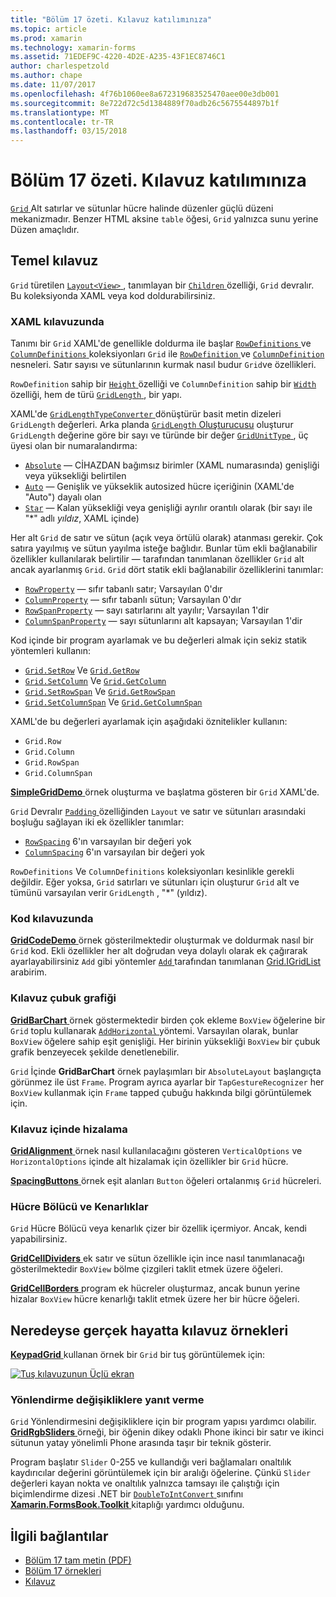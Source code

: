 ```yaml
---
title: "Bölüm 17 özeti. Kılavuz katılımınıza"
ms.topic: article
ms.prod: xamarin
ms.technology: xamarin-forms
ms.assetid: 71EDEF9C-4220-4D2E-A235-43F1EC8746C1
author: charlespetzold
ms.author: chape
ms.date: 11/07/2017
ms.openlocfilehash: 4f76b1060ee8a672319683525470aee00e3db001
ms.sourcegitcommit: 8e722d72c5d1384889f70adb26c5675544897b1f
ms.translationtype: MT
ms.contentlocale: tr-TR
ms.lasthandoff: 03/15/2018
---
```

# <a name="summary-of-chapter-17-mastering-the-grid"></a>Bölüm 17 özeti. Kılavuz katılımınıza

[ `Grid` ](https://developer.xamarin.com/api/type/Xamarin.Forms.Grid/) Alt satırlar ve sütunlar hücre halinde düzenler güçlü düzeni mekanizmadır. Benzer HTML aksine `table` öğesi, `Grid` yalnızca sunu yerine Düzen amaçlıdır.

## <a name="the-basic-grid"></a>Temel kılavuz

`Grid` türetilen [ `Layout<View>` ](https://developer.xamarin.com/api/type/Xamarin.Forms.Layout%3CT%3E/), tanımlayan bir [ `Children` ](https://developer.xamarin.com/api/property/Xamarin.Forms.Layout%3CT%3E.Children/) özelliği, `Grid` devralır. Bu koleksiyonda XAML veya kod doldurabilirsiniz.

### <a name="the-grid-in-xaml"></a>XAML kılavuzunda

Tanımı bir `Grid` XAML'de genellikle doldurma ile başlar [ `RowDefinitions` ](https://developer.xamarin.com/api/property/Xamarin.Forms.Grid.RowDefinitions/) ve [ `ColumnDefinitions` ](https://developer.xamarin.com/api/property/Xamarin.Forms.Grid.ColumnDefinitions/) koleksiyonları `Grid` ile [ `RowDefinition` ](https://developer.xamarin.com/api/type/Xamarin.Forms.RowDefinition/) ve [ `ColumnDefinition` ](https://developer.xamarin.com/api/type/Xamarin.Forms.ColumnDefinition/) nesneleri. Satır sayısı ve sütunlarının kurmak nasıl budur `Grid`ve özellikleri.

`RowDefinition` sahip bir [ `Height` ](https://developer.xamarin.com/api/property/Xamarin.Forms.RowDefinition.Height/) özelliği ve `ColumnDefinition` sahip bir [ `Width` ](https://developer.xamarin.com/api/property/Xamarin.Forms.ColumnDefinition.Width/) özelliği, hem de türü [ `GridLength` ](https://developer.xamarin.com/api/type/Xamarin.Forms.GridLength/), bir yapı.

XAML'de [ `GridLengthTypeConverter` ](https://developer.xamarin.com/api/type/Xamarin.Forms.GridLengthTypeConverter/) dönüştürür basit metin dizeleri `GridLength` değerleri. Arka planda [ `GridLength` Oluşturucusu](https://developer.xamarin.com/api/constructor/Xamarin.Forms.GridLength.GridLength/p/System.Double/Xamarin.Forms.GridUnitType/) oluşturur `GridLength` değerine göre bir sayı ve türünde bir değer [ `GridUnitType` ](https://developer.xamarin.com/api/type/Xamarin.Forms.GridUnitType/), üç üyesi olan bir numaralandırma:

- [`Absolute`](https://developer.xamarin.com/api/field/Xamarin.Forms.GridUnitType.Absolute/) &mdash; CİHAZDAN bağımsız birimler (XAML numarasında) genişliği veya yüksekliği belirtilen
- [`Auto`](https://developer.xamarin.com/api/field/Xamarin.Forms.GridUnitType.Auto/) &mdash; Genişlik ve yükseklik autosized hücre içeriğinin (XAML'de "Auto") dayalı olan
- [`Star`](https://developer.xamarin.com/api/field/Xamarin.Forms.GridUnitType.Star/) &mdash; Kalan yüksekliği veya genişliği ayrılır orantılı olarak (bir sayı ile "\*" adlı *yıldız*, XAML içinde)

Her alt `Grid` de satır ve sütun (açık veya örtülü olarak) atanması gerekir. Çok satıra yayılmış ve sütun yayılma isteğe bağlıdır. Bunlar tüm ekli bağlanabilir özellikler kullanılarak belirtilir &mdash; tarafından tanımlanan özellikler `Grid` alt ancak ayarlanmış `Grid`. `Grid` dört statik ekli bağlanabilir özelliklerini tanımlar:

- [`RowProperty`](https://developer.xamarin.com/api/field/Xamarin.Forms.Grid.RowProperty/) &mdash; sıfır tabanlı satır; Varsayılan 0'dır
- [`ColumnProperty`](https://developer.xamarin.com/api/field/Xamarin.Forms.Grid.ColumnProperty/) &mdash; sıfır tabanlı sütun; Varsayılan 0'dır
- [`RowSpanProperty`](https://developer.xamarin.com/api/field/Xamarin.Forms.Grid.RowSpanProperty/) &mdash; sayı satırlarını alt yayılır; Varsayılan 1'dir
- [`ColumnSpanProperty`](https://developer.xamarin.com/api/field/Xamarin.Forms.Grid.ColumnSpanProperty/) &mdash; sayı sütunlarını alt kapsayan; Varsayılan 1'dir

Kod içinde bir program ayarlamak ve bu değerleri almak için sekiz statik yöntemleri kullanın:

- [`Grid.SetRow`](https://developer.xamarin.com/api/member/Xamarin.Forms.Grid.SetRow/p/Xamarin.Forms.BindableObject/System.Int32/) Ve [`Grid.GetRow`](https://developer.xamarin.com/api/member/Xamarin.Forms.Grid.GetRow/p/Xamarin.Forms.BindableObject/)
- [`Grid.SetColumn`](https://developer.xamarin.com/api/member/Xamarin.Forms.Grid.SetColumn/p/Xamarin.Forms.BindableObject/System.Int32/) Ve [`Grid.GetColumn`](https://developer.xamarin.com/api/member/Xamarin.Forms.Grid.GetColumn/p/Xamarin.Forms.BindableObject/)
- [`Grid.SetRowSpan`](https://developer.xamarin.com/api/member/Xamarin.Forms.Grid.SetRowSpan/p/Xamarin.Forms.BindableObject/System.Int32/) Ve [`Grid.GetRowSpan`](https://developer.xamarin.com/api/member/Xamarin.Forms.Grid.GetRowSpan/p/Xamarin.Forms.BindableObject/)
- [`Grid.SetColumnSpan`](https://developer.xamarin.com/api/member/Xamarin.Forms.Grid.SetColumnSpan/p/Xamarin.Forms.BindableObject/System.Int32/) Ve [`Grid.GetColumnSpan`](https://developer.xamarin.com/api/member/Xamarin.Forms.Grid.GetColumnSpan/p/Xamarin.Forms.BindableObject/)

XAML'de bu değerleri ayarlamak için aşağıdaki öznitelikler kullanın:

- `Grid.Row`
- `Grid.Column`
- `Grid.RowSpan`
- `Grid.ColumnSpan`

[ **SimpleGridDemo** ](https://github.com/xamarin/xamarin-forms-book-samples/tree/master/Chapter17/SimpleGridDemo) örnek oluşturma ve başlatma gösteren bir `Grid` XAML'de.

`Grid` Devralır [ `Padding` ](https://developer.xamarin.com/api/property/Xamarin.Forms.Layout.Padding/) özelliğinden `Layout` ve satır ve sütunları arasındaki boşluğu sağlayan iki ek özellikler tanımlar:

- [`RowSpacing`](https://developer.xamarin.com/api/property/Xamarin.Forms.Grid.RowSpacing/) 6'ın varsayılan bir değeri yok
- [`ColumnSpacing`](https://developer.xamarin.com/api/property/Xamarin.Forms.Grid.ColumnSpacing/) 6'ın varsayılan bir değeri yok

`RowDefinitions` Ve `ColumnDefinitions` koleksiyonları kesinlikle gerekli değildir. Eğer yoksa, `Grid` satırları ve sütunları için oluşturur `Grid` alt ve tümünü varsayılan verir `GridLength` , "\*" (yıldız).

### <a name="the-grid-in-code"></a>Kod kılavuzunda

[ **GridCodeDemo** ](https://github.com/xamarin/xamarin-forms-book-samples/tree/master/Chapter17/GridCodeDemo) örnek gösterilmektedir oluşturmak ve doldurmak nasıl bir `Grid` kod. Ekli özellikler her alt doğrudan veya dolaylı olarak ek çağırarak ayarlayabilirsiniz `Add` gibi yöntemler [ `Add` ](https://developer.xamarin.com/api/member/Xamarin.Forms.Grid+IGridList%3CT%3E.Add/p/Xamarin.Forms.View/System.Int32/System.Int32/System.Int32/System.Int32/) tarafından tanımlanan [Grid.IGridList<T> ](https://developer.xamarin.com/api/type/Xamarin.Forms.Grid+IGridList%3CT%3E/) arabirim.

### <a name="the-grid-bar-chart"></a>Kılavuz çubuk grafiği

[ **GridBarChart** ](https://github.com/xamarin/xamarin-forms-book-samples/tree/master/Chapter17/GridBarChart) örnek göstermektedir birden çok ekleme `BoxView` öğelerine bir `Grid` toplu kullanarak [ `AddHorizontal` ](https://developer.xamarin.com/api/member/Xamarin.Forms.Grid+IGridList%3CT%3E.AddHorizontal/p/System.Collections.Generic.IEnumerable%7BXamarin.Forms.View%7D/) yöntemi. Varsayılan olarak, bunlar `BoxView` öğelere sahip eşit genişliği. Her birinin yüksekliği `BoxView` bir çubuk grafik benzeyecek şekilde denetlenebilir.

`Grid` İçinde **GridBarChart** örnek paylaşımları bir `AbsoluteLayout` başlangıçta görünmez ile üst `Frame`. Program ayrıca ayarlar bir `TapGestureRecognizer` her `BoxView` kullanmak için `Frame` tapped çubuğu hakkında bilgi görüntülemek için.

### <a name="alignment-in-the-grid"></a>Kılavuz içinde hizalama

[ **GridAlignment** ](https://github.com/xamarin/xamarin-forms-book-samples/tree/master/Chapter17/GridAlignment) örnek nasıl kullanılacağını gösteren `VerticalOptions` ve `HorizontalOptions` içinde alt hizalamak için özellikler bir `Grid` hücre.

[ **SpacingButtons** ](https://github.com/xamarin/xamarin-forms-book-samples/tree/master/Chapter17/SpacingButtons) örnek eşit alanları `Button` öğeleri ortalanmış `Grid` hücreleri.

### <a name="cell-dividers-and-borders"></a>Hücre Bölücü ve Kenarlıklar

`Grid` Hücre Bölücü veya kenarlık çizer bir özellik içermiyor. Ancak, kendi yapabilirsiniz.

[ **GridCellDividers** ](https://github.com/xamarin/xamarin-forms-book-samples/tree/master/Chapter17/GridCellDividers) ek satır ve sütun özellikle için ince nasıl tanımlanacağı gösterilmektedir `BoxView` bölme çizgileri taklit etmek üzere öğeleri.

[ **GridCellBorders** ](https://github.com/xamarin/xamarin-forms-book-samples/tree/master/Chapter17/GridCellBorders) program ek hücreler oluşturmaz, ancak bunun yerine hizalar `BoxView` hücre kenarlığı taklit etmek üzere her bir hücre öğeleri.

## <a name="almost-real-life-grid-examples"></a>Neredeyse gerçek hayatta kılavuz örnekleri

[ **KeypadGrid** ](https://github.com/xamarin/xamarin-forms-book-samples/tree/master/Chapter17/KeypadGrid) kullanan örnek bir `Grid` bir tuş görüntülemek için:

[![Tuş kılavuzunun Üçlü ekran](images/ch17fg12-small.png "tuş kılavuz")](images/ch17fg12-large.png#lightbox "tuş kılavuz")

### <a name="responding-to-orientation-changes"></a>Yönlendirme değişikliklere yanıt verme

`Grid` Yönlendirmesini değişikliklere için bir program yapısı yardımcı olabilir. [ **GridRgbSliders** ](https://github.com/xamarin/xamarin-forms-book-samples/tree/master/Chapter17/GridRgbSliders) örneği, bir öğenin dikey odaklı Phone ikinci bir satır ve ikinci sütunun yatay yönelimli Phone arasında taşır bir teknik gösterir.

Program başlatır `Slider` 0-255 ve kullandığı veri bağlamaları onaltılık kaydırıcılar değerini görüntülemek için bir aralığı öğelerine. Çünkü `Slider` değerleri kayan nokta ve onaltılık yalnızca tamsayı ile çalıştığı için biçimlendirme dizesi .NET bir [ `DoubleToIntConvert` ](https://github.com/xamarin/xamarin-forms-book-samples/blob/master/Libraries/Xamarin.FormsBook.Toolkit/Xamarin.FormsBook.Toolkit/DoubleToIntConverter.cs) sınıfını [ **Xamarin.FormsBook.Toolkit** ](https://github.com/xamarin/xamarin-forms-book-samples/tree/master/Libraries/Xamarin.FormsBook.Toolkit) kitaplığı yardımcı olduğunu.



## <a name="related-links"></a>İlgili bağlantılar

- [Bölüm 17 tam metin (PDF)](https://download.xamarin.com/developer/xamarin-forms-book/XamarinFormsBook-Ch17-Apr2016.pdf)
- [Bölüm 17 örnekleri](https://github.com/xamarin/xamarin-forms-book-samples/tree/master/Chapter17)
- [Kılavuz](~/xamarin-forms/user-interface/layouts/grid.md)
